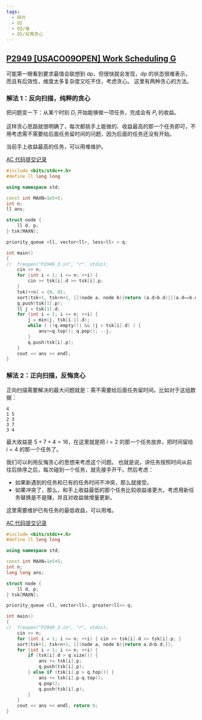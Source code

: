 ```yaml
---
tags:
  - 碎片
  - OI
  - OI/堆
  - OI/反悔贪心
---
```

## [P2949 [USACO09OPEN] Work Scheduling G](https://www.luogu.com.cn/problem/P2949)

可能第一眼看到要求最值会联想到 dp，但很快就会发现，dp 的状态很难表示，而且有后效性，维度太多复杂度又吃不住，考虑贪心。
这里有两种贪心的方法。

### 解法 1：反向扫描，纯粹的贪心

把问题变一下：从某个时刻 $D_i$ 开始能够做一项任务，完成会有 $P_i$ 的收益。

这样贪心思路就很明确了，每次都挑手上能做的、收益最高的那一个任务即可，不用考虑需不需要给后面任务留时间的问题，因为后面的任务还没有开始。

当前手上收益最高的任务，可以用堆维护。

[AC 代码提交记录](https://www.luogu.com.cn/record/126659802)

```cpp
#include <bits/stdc++.h>
#define ll long long

using namespace std;

const int MAXN=1e5+5;
int n;
ll ans;

struct node {
	ll d, p;
} tsk[MAXN];

priority_queue <ll, vector<ll>, less<ll> > q;

int main()
{
//	freopen("P2949_3.in", "r", stdin);
	cin >> n;
	for (int i = 1; i <= n; ++i) {
		cin >> tsk[i].d >> tsk[i].p;
	}
	tsk[++n] = {0, 0};
	sort(tsk+1, tsk+n+1, [](node a, node b){return (a.d>b.d)||(a.d==b.d&&a.p>b.p);});
	q.push(tsk[1].p);
	ll j = tsk[1].d;
	for (int i = 2; i <= n; ++i) {
		j = min(j, tsk[i-1].d);
		while ( (!q.empty()) && (j > tsk[i].d) ) {
			ans+=q.top(); q.pop(); --j;
		}
		q.push(tsk[i].p);
	}
	cout << ans << endl;
}
```

### 解法 2：正向扫描，反悔贪心

正向扫描需要解决的最大问题就是：需不需要给后面任务留时间。比如对于这组数据：
```
4
1 5
2 3
3 7
3 4
```
最大收益是 $5+7+4=16$，在这里就是把 $i=2$ 的那一个任务放弃，把时间留给 $i=4$ 的那一个任务了。

我们可以利用反悔贪心的思想来考虑这个问题。
也就是说，讲任务按照时间从前往后排序之后，每次碰到一个任务，就先接手开干。然后考虑：

- 如果新遇到的任务和已有的任务时间不冲突，那么就接受。
- 如果冲突了，那么，和手上收益最低的那个任务比较收益谁更大，考虑用新任务替换是不是赚，并且对收益做增量更新。

这里需要维护已有任务的最低收益，可以用堆。

[AC 代码提交记录](https://www.luogu.com.cn/record/126659552)

```cpp
#include <bits/stdc++.h>
#define ll long long

using namespace std;

const int MAXN=1e5+5;
int n;
long long ans;

struct node {
	ll d, p;
} tsk[MAXN];

priority_queue <ll, vector<ll>, greater<ll>> q;

int main()
{
//	freopen("P2949_3.in", "r", stdin);
	cin >> n;
	for (int i = 1; i <= n; ++i) { cin >> tsk[i].d >> tsk[i].p; }
	sort(tsk+1, tsk+n+1, [](node a, node b){return a.d<b.d;});
	for (int i = 1; i <= n; ++i) {
		if (tsk[i].d > q.size()) {
			ans += tsk[i].p;
			q.push(tsk[i].p);
		} else if (tsk[i].p > q.top()) {
			ans += tsk[i].p-q.top();
			q.pop();
			q.push(tsk[i].p);
		}
	}
	cout << ans << endl; return 0;
}
```